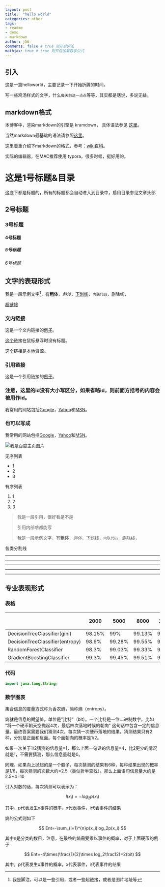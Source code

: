 ```yaml
---
layout: post
title:  "hello world"
categories: other
tags: 
- readme 
- demo
- markdown
author: j56
comments: false # true 则开启评论
mathjax: true # true 则开启加载数学公式
---
```


## 引入

这是一篇helloworld，主要记录一下开始折腾的时间。
<!--more-->

写一些鸡汤样式的文字，什么`每天前进一点点`等等，其实都是瞎说，多说无益。

## markdown格式

本博客中，渲染markdown的引擎是 kramdown， 具体语法参见 [这里](https://kramdown.gettalong.org/syntax.html)。

当然markdown最基础的语法请参照[这里](https://www.appinn.com/markdown/)。

这里着重介绍下markdown的格式，参考：[wiki百科](https://zh.wikipedia.org/wiki/Markdown)。

实际的编辑器，在MAC推荐使用 typora，很多时候，挺好用的。







# 这是1号标题&目录
这底下都是标题的，所有的标题都会自动进入到目录中，启用目录参见文章头部

## 2号标题

### 3号标题

#### 4号标题

##### 5号标题

###### 6号标题

## 文字的表现形式

我是一段示例文字[^1]，有**粗体**，*斜体*，<u>下划线</u>，`内联代码`，~~删除线~~，<!--注释-->

[超链接](http://www.baidu.com)


### 文内链接
这是一个文内链接的[例子](http://example.com/ "鼠标悬浮此处显示的标题")。

[这个](http://example.net/)链接在鼠标悬浮时没有标题。

[这个](/about/)链接是本地资源。

### 引用链接

这是一个引用链接的[例子][id]。

[id]: http://example.com/  "鼠标悬浮标题（可选）"

### 注意，这里的id没有大小写区分，如果省略id，则前面方括号的内容会被用作id。

我常用的网站包括[Google][1]，[Yahoo][2]和[MSN][3]。

[1]: http://google.com/        "Google"
[2]: http://search.yahoo.com/  "Yahoo Search"
[3]: http://search.msn.com/    "MSN Search"

### 也可以写成

我常用的网站包括[Google][]，[Yahoo][]和[MSN][]。

[google]: http://google.com/        "Google"
[yahoo]:  http://search.yahoo.com/  "Yahoo Search"
[msn]:    http://search.msn.com/    "MSN Search"

![我是百度主页图片](https://www.baidu.com/img/bd_logo1.png?where=super)

无序列表

* 1
* 2
* 3


有序列表

1. 1
2. 2
3. 3

> 我是一段引用，很好看是不是
>
> 引用内部啥都能写
>
> 我是一段示例文字，有**粗体**，*斜体*，<u>下划线</u>，`内联代码`，~~删除线~~，<!--注释-->

各类分割线

* * *

***

*****

- - -

---------------------------------------



## 专业表现形式

### 表格

|                                 | 2000   | 5000   | 8000   | 10000  | 正负样本悬殊 |
| ------------------------------- | ------ | ------ | ------ | ------ | ------ |
| DecisionTreeClassifier(gini)    | 98.15% | 99%    | 99.13% | 99.31% | 99.94% |
| DecisionTreeClassifier(entropy) | 98.6%  | 99.28% | 99.55% | 99.53% | 99.96% |
| RandomForestClassifier          | 98.3%  | 99.03% | 99.33% | 99.46% | 99.93% |
| GradientBoostingClassifier      | 99.3%  | 99.45% | 99.51% | 99.57% | 99.64% |

### 代码

```java
import java.lang.String;
```

### 数学图表

集合信息的度量方式称为香农熵，简称熵（entropy）。

熵就是信息的期望值。单位是"比特"（bit）。一个比特是一位二进制数字。比如 "将一个硬币朝天空抛起4次，最后四次落地时候的朝向" 这句话中包含一定的信息量。最终答案需要我们猜测4次，每次猜一次硬币落地的结果，猜测结果只有2种，分别是正面和反面。每个面朝向的概率是1/2。

如果一次关于1/2猜测的信息量=1，那么上面一句话的信息量=4，比2更少的情况就是1，不需要猜测，那么信息量就是0。

同理，如果向上抛起的是一个骰子，每次猜测的结果有6种，每种结果出现的概率是1/6，每次猜测的次数大约=2.5（类似折半查找）。那么上面语句信息量大约是2.5*4=10

引入对数的话，每次猜测可以表示为：

$$
l(x_i)=-log_2p(x_i)
$$

其中，p代表发生x事件的概率，x代表事件，i代表事件的结果

熵的公式则如下

$$
Ent=-\sum_{i=1}^{n}p(x_i)log_2p(x_i)
$$

其中n是分类的数目，注意，在最终的熵需要乘以事件的概率，对于上面硬币的例子

$$
Ent=-4\times(\frac{1}{2}\times log_2\frac12)=2(bit)
$$

其中，p代表发生x事件的概率，x代表事件，i代表事件的结果



[^1]:  我是脚注，可以是一些引用，或者一些超链接，或者是图片地址等